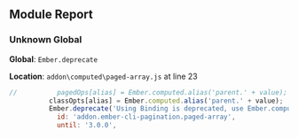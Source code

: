 ## Module Report

### Unknown Global

**Global**: `Ember.deprecate`

**Location**: `addon\computed\paged-array.js` at line 23

```js
//          pagedOps[alias] = Ember.computed.alias('parent.' + value);
          classOpts[alias] = Ember.computed.alias('parent.' + value);
          Ember.deprecate('Using Binding is deprecated, use Ember.computed.alias or Ember.computed.oneWay instead', false, {
            id: 'addon.ember-cli-pagination.paged-array',
            until: '3.0.0',
```
